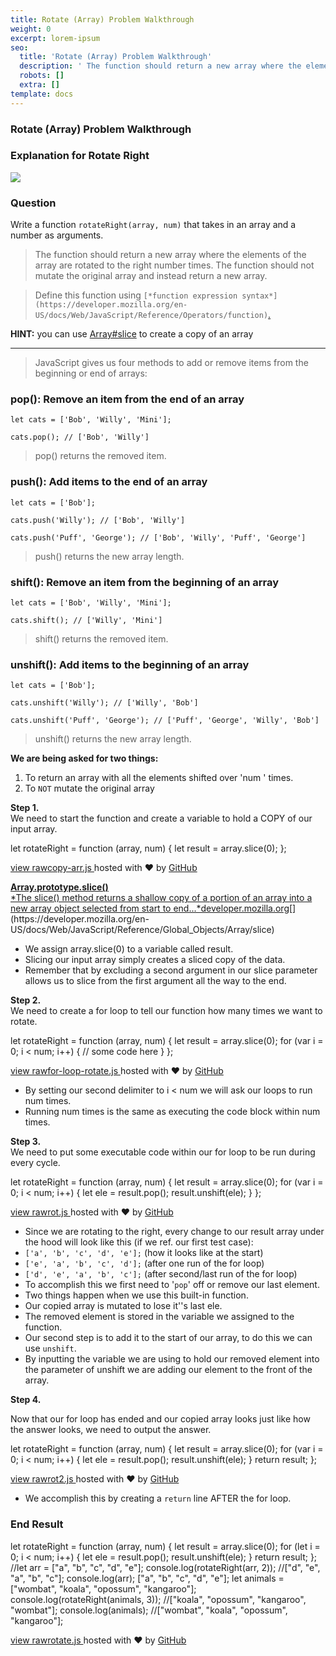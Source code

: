 ```yaml
---
title: Rotate (Array) Problem Walkthrough
weight: 0
excerpt: lorem-ipsum
seo:
  title: 'Rotate (Array) Problem Walkthrough'
  description: ' The function should return a new array where the elements of the array are rotated to the right number times. The function should not mutate the original array and instead return a new array.'
  robots: []
  extra: []
template: docs
---
```


### Rotate (Array) Problem Walkthrough

### Explanation for Rotate Right

![](https://cdn-images-1.medium.com/max/1200/0*3_vbGvHeWOgSTxk7.png)

### Question

Write a function `rotateRight(array, num)` that takes in an array and a number as arguments.

> The function should return a new array where the elements of the array are rotated to the right number times. The function should not mutate the original array and instead return a new array.

> Define this function using `[*function expression syntax*](https://developer.mozilla.org/en-US/docs/Web/JavaScript/Reference/Operators/function)`[.](https://developer.mozilla.org/en-US/docs/Web/JavaScript/Reference/Operators/function)

**HINT:** you can use [Array#slice](https://developer.mozilla.org/en-US/docs/Web/JavaScript/Reference/Global_Objects/Array/slice) to create a copy of an array

* * * * *

> JavaScript gives us four methods to add or remove items from the beginning or end of arrays:

### pop(): Remove an item from the end of an array

```
let cats = ['Bob', 'Willy', 'Mini'];
```

```
cats.pop(); // ['Bob', 'Willy']
```

> pop() returns the removed item.

### push(): Add items to the end of an array

```
let cats = ['Bob'];
```

```
cats.push('Willy'); // ['Bob', 'Willy']
```

```
cats.push('Puff', 'George'); // ['Bob', 'Willy', 'Puff', 'George']
```

> push() returns the new array length.

### shift(): Remove an item from the beginning of an array

```
let cats = ['Bob', 'Willy', 'Mini'];
```

```
cats.shift(); // ['Willy', 'Mini']
```

> shift() returns the removed item.

### unshift(): Add items to the beginning of an array

```
let cats = ['Bob'];
```

```
cats.unshift('Willy'); // ['Willy', 'Bob']
```

```
cats.unshift('Puff', 'George'); // ['Puff', 'George', 'Willy', 'Bob']
```

> unshift() returns the new array length.

**We are being asked for two things:**

1.  To return an array with all the elements shifted over 'num ' times.
2.  To `NOT` mutate the original array

**Step 1.**\
We need to start the function and create a variable to hold a COPY of our input array.

 let rotateRight = function (array, num) { 
 let result = array.slice(0); 
 }; 

[view raw](https://gist.github.com/bgoonz/ca7a48c316345f6f7acd9383e13fb23e/raw/ec4c2296e563c005a0091d35cf4299c17944b826/copy-arr.js)[copy-arr.js ](https://gist.github.com/bgoonz/ca7a48c316345f6f7acd9383e13fb23e#file-copy-arr-js)hosted with ❤ by [GitHub](https://github.com/)

[**Array.prototype.slice()**\
*The slice() method returns a shallow copy of a portion of an array into a new array object selected from start to end...*developer.mozilla.org](https://developer.mozilla.org/en-US/docs/Web/JavaScript/Reference/Global_Objects/Array/slice "https://developer.mozilla.org/en-US/docs/Web/JavaScript/Reference/Global_Objects/Array/slice")[](https://developer.mozilla.org/en-US/docs/Web/JavaScript/Reference/Global_Objects/Array/slice)

-   We assign array.slice(0) to a variable called result.
-   Slicing our input array simply creates a sliced copy of the data.
-   Remember that by excluding a second argument in our slice parameter allows us to slice from the first argument all the way to the end.

**Step 2.**\
We need to create a for loop to tell our function how many times we want to rotate.

 let rotateRight = function (array, num) { 
 let result = array.slice(0); 
 for (var i = 0; i < num; i++) { 
 // some code here 
 } 
 }; 

[view raw](https://gist.github.com/bgoonz/b2a934289a677f337a72bcd7751a55df/raw/7e76928d94617e115e3f894d1557caf1f8549590/for-loop-rotate.js)[for-loop-rotate.js ](https://gist.github.com/bgoonz/b2a934289a677f337a72bcd7751a55df#file-for-loop-rotate-js)hosted with ❤ by [GitHub](https://github.com/)

-   By setting our second delimiter to i < num we will ask our loops to run num times.
-   Running num times is the same as executing the code block within num times.

**Step 3.**\
We need to put some executable code within our for loop to be run during every cycle.

 let rotateRight = function (array, num) { 
 let result = array.slice(0); 
 for (var i = 0; i < num; i++) { 
 let ele = result.pop(); 
 result.unshift(ele); 
 } 
 }; 

[view raw](https://gist.github.com/bgoonz/44e66960ba5cc0ffe04ea0499f7c3134/raw/8427e5139b96194f78552f10af07e6309ea2135a/rot.js)[rot.js ](https://gist.github.com/bgoonz/44e66960ba5cc0ffe04ea0499f7c3134#file-rot-js)hosted with ❤ by [GitHub](https://github.com/)

-   Since we are rotating to the right, every change to our result array under the hood will look like this (if we ref. our first test case):
-   `['a', 'b', 'c', 'd', 'e'];` (how it looks like at the start)
-   `['e', 'a', 'b', 'c', 'd'];` (after one run of the for loop)
-   `['d', 'e', 'a', 'b', 'c'];` (after second/last run of the for loop)
-   To accomplish this we first need to '`pop`' off or remove our last element.
-   Two things happen when we use this built-in function.
-   Our copied array is mutated to lose it''s last ele.
-   The removed element is stored in the variable we assigned to the function.
-   Our second step is to add it to the start of our array, to do this we can use `unshift`.
-   By inputting the variable we are using to hold our removed element into the parameter of unshift we are adding our element to the front of the array.

**Step 4.**

Now that our for loop has ended and our copied array looks just like how the answer looks, we need to output the answer.

 let rotateRight = function (array, num) { 
 let result = array.slice(0); 
 for (var i = 0; i < num; i++) { 
 let ele = result.pop(); 
 result.unshift(ele); 
 } 
 return result; 
 }; 

[view raw](https://gist.github.com/bgoonz/b033f820c35869af0869ce712af68bda/raw/41176af3dce167556337e74744c3156756f470b1/rot2.js)[rot2.js ](https://gist.github.com/bgoonz/b033f820c35869af0869ce712af68bda#file-rot2-js)hosted with ❤ by [GitHub](https://github.com/)

-   We accomplish this by creating a `return` line AFTER the for loop.

### End Result

 let rotateRight = function (array, num) { 
 let result = array.slice(0); 
 for (let i = 0; i < num; i++) { 
 let ele = result.pop(); 
 result.unshift(ele); 
 } 
 return result; 
 }; 
 //let arr = ["a", "b", "c", "d", "e"]; 
 console.log(rotateRight(arr, 2)); 
 //["d", "e", "a", "b", "c"]; 
 console.log(arr); 
 ["a", "b", "c", "d", "e"]; 
 let animals = ["wombat", "koala", "opossum", "kangaroo"]; 
 console.log(rotateRight(animals, 3)); 
 //["koala", "opossum", "kangaroo", "wombat"]; 
 console.log(animals); 
 //["wombat", "koala", "opossum", "kangaroo"]; 

[view raw](https://gist.github.com/bgoonz/4e2a040cd94006bb887a77a68f4287b9/raw/83bafeb8c66bf5a3653b88a2215fdf67efd9c24a/rotate.js)[rotate.js ](https://gist.github.com/bgoonz/4e2a040cd94006bb887a77a68f4287b9#file-rotate-js)hosted with ❤ by [GitHub](https://github.com/)